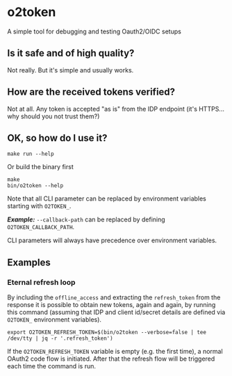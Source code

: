 # o2token

A simple tool for debugging and testing Oauth2/OIDC setups

## Is it safe and of high quality?

Not really. But it's simple and usually works.

## How are the received tokens verified?

Not at all. Any token is accepted "as is" from the IDP endpoint (it's HTTPS... why should you not trust them?)

## OK, so how do I use it?

```shell
make run --help
```

Or build the binary first

```shell
make
bin/o2token --help
```

Note that all CLI parameter can be replaced by environment variables starting with `O2TOKEN_`.

***Example:*** `--callback-path` can be replaced by defining `O2TOKEN_CALLBACK_PATH`. 

CLI parameters will always have precedence over environment variables.

## Examples

### Eternal refresh loop

By including the `offline_access` and extracting the `refresh_token` from the response it is possible to obtain new tokens, again and again, by running this command (assuming that IDP and client id/secret details are defined via `O2TOKEN_` environment variables).

```shell
export O2TOKEN_REFRESH_TOKEN=$(bin/o2token --verbose=false | tee /dev/tty | jq -r '.refresh_token')
```

If the `O2TOKEN_REFRESH_TOKEN` variable is empty (e.g. the first time), a normal OAuth2 code flow is initiated. After that the refresh flow will be triggered each time the command is run.

